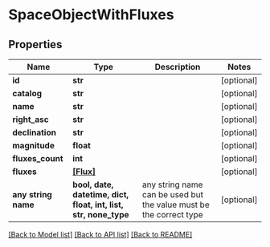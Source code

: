 # SpaceObjectWithFluxes


## Properties
Name | Type | Description | Notes
------------ | ------------- | ------------- | -------------
**id** | **str** |  | [optional] 
**catalog** | **str** |  | [optional] 
**name** | **str** |  | [optional] 
**right_asc** | **str** |  | [optional] 
**declination** | **str** |  | [optional] 
**magnitude** | **float** |  | [optional] 
**fluxes_count** | **int** |  | [optional] 
**fluxes** | [**[Flux]**](Flux.md) |  | [optional] 
**any string name** | **bool, date, datetime, dict, float, int, list, str, none_type** | any string name can be used but the value must be the correct type | [optional]

[[Back to Model list]](../README.md#documentation-for-models) [[Back to API list]](../README.md#documentation-for-api-endpoints) [[Back to README]](../README.md)


